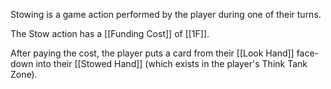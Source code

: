 Stowing is a game action performed by the player during one of their turns.

The Stow action has a [[Funding Cost]] of [[1F]].

After paying the cost, the player puts a card from their [[Look Hand]] face-down into their [[Stowed Hand]] (which exists in the player's Think Tank Zone).